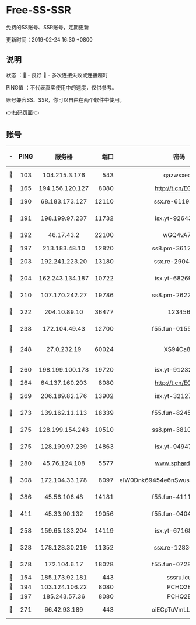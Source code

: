 # Free-SS-SSR

免费的SS账号、SSR账号，定期更新

更新时间：2019-02-24 16:30 +0800

## 说明

状态     ：🙂 - 良好 🙁 - 多次连接失败或连接超时

PING值   ：不代表真实使用中的速度，仅供参考。

账号兼容SS、SSR，你可以自由在两个软件中使用。

👉[扫码页面](https://liesauer.github.io/free-ss-ssr.github.io/)👈

## 账号

|-|PING|服务器|端口|密码|加密方式|区域|
|:----:|:----:|:-----:|-----:|:----:|:----:|:----:|
|🙂|103|104.215.3.176|543|qazwsxedc|aes-256-gcm|JP|
|🙂|165|194.156.120.127|8080|http://t.cn/EGJIyrl|rc4-md5|RU|
|🙂|190|68.183.173.127|12110|ssx.re-61195437|aes-256-cfb|US|
|🙂|191|198.199.97.237|11732|isx.yt-92643229|aes-256-cfb|US|
|🙂|192|46.17.43.2|22100|wGQ4vA7D|aes-256-gcm|RU|
|🙂|197|213.183.48.10|12820|ss8.pm-36124269|rc4-md5|RU|
|🙂|203|192.241.223.20|13180|ssx.re-29048876|aes-256-cfb|US|
|🙂|204|162.243.134.187|10722|isx.yt-68269758|aes-256-cfb|US|
|🙂|210|107.170.242.27|19786|ss8.pm-26221677|aes-256-cfb|US|
|🙂|222|204.10.89.10|36477|123456|aes-256-cfb|US|
|🙂|238|172.104.49.43|12700|f55.fun-01558008|aes-256-cfb|SG|
|🙂|248|27.0.232.19|60024|XS94Ca8K|xchacha20-ietf-poly1305|HK|
|🙂|260|198.199.100.178|19720|isx.yt-91232845|aes-256-cfb|US|
|🙂|264|64.137.160.203|8080|http://t.cn/EGJIyrl|rc4-md5|CA|
|🙂|269|206.189.82.176|13902|isx.yt-32127764|aes-256-cfb|SG|
|🙂|273|139.162.11.113|18339|f55.fun-82455292|aes-256-cfb|SG|
|🙂|275|128.199.154.243|10510|ss8.pm-38103435|aes-256-cfb|SG|
|🙂|275|128.199.97.239|14863|isx.yt-94947792|aes-256-cfb|SG|
|🙂|280|45.76.124.108|5577|www.sphard.com|aes-256-cfb|AU|
|🙂|308|172.104.33.178|8097|eIW0Dnk69454e6nSwuspv9DmS201tQ0D|aes-256-cfb|SG|
|🙂|386|45.56.106.48|14181|f55.fun-41115808|aes-256-cfb|US|
|🙂|411|45.33.90.132|19056|f55.fun-04047720|aes-256-cfb|US|
|🙂|258|159.65.133.204|14119|isx.yt-67168990|aes-256-cfb|SG|
|🙂|328|178.128.30.219|11352|ssx.re-12830848|aes-256-cfb|SG|
|🙂|378|172.104.6.17|18028|f55.fun-07282375|aes-256-cfb|US|
|🙁|154|185.173.92.181|443|sssru.icu|rc4-md5|RU|
|🙁|194|103.124.106.22|8080|PCHQ2E|rc4-md5|US|
|🙁|197|185.243.57.36|8080|PCHQ2E|rc4-md5|US|
|🙁|271|66.42.93.189|443|oiECpTuVmLLxk4Ts|aes-256-cfb|US|
